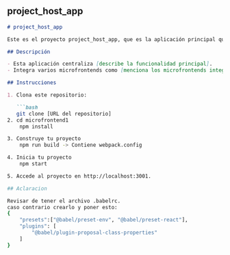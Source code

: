 
## project_host_app

```markdown
# project_host_app

Este es el proyecto project_host_app, que es la aplicación principal que integra los microfrontends.

## Descripción

- Esta aplicación centraliza [describe la funcionalidad principal].
- Integra varios microfrontends como [menciona los microfrontends integrados].

## Instrucciones

1. Clona este repositorio:

   ```bash
   git clone [URL del repositorio]
2. cd microfrontend1
    npm install

3. Construye tu proyecto
    npm run build -> Contiene webpack.config

4. Inicia tu proyecto
    npm start

5. Accede al proyecto en http://localhost:3001.

## Aclaracion

Revisar de tener el archivo .babelrc.
caso contrario crearlo y poner esto:
{
    "presets":["@babel/preset-env", "@babel/preset-react"],
    "plugins": [
        "@babel/plugin-proposal-class-properties"
    ]
}